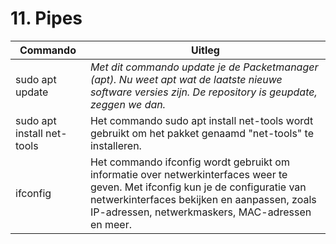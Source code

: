 # 11. Pipes

Commando | Uitleg
--- | ---
sudo apt update | _Met dit commando update je de Packetmanager (apt). Nu weet apt wat de laatste nieuwe software versies zijn. De repository is geupdate, zeggen we dan._
sudo apt install net-tools | Het commando sudo apt install net-tools wordt gebruikt om het pakket genaamd "net-tools" te installeren.
ifconfig | Het commando ifconfig wordt gebruikt om informatie over netwerkinterfaces weer te geven. Met ifconfig kun je de configuratie van netwerkinterfaces bekijken en aanpassen, zoals IP-adressen, netwerkmaskers, MAC-adressen en meer.
